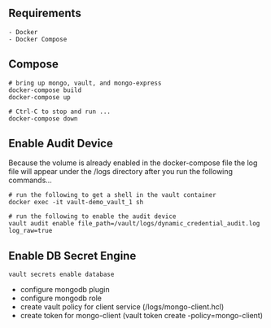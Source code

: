 ## Requirements 
    - Docker
    - Docker Compose

## Compose
```
# bring up mongo, vault, and mongo-express
docker-compose build
docker-compose up

# Ctrl-C to stop and run ...
docker-compose down
```

## Enable Audit Device
Because the volume is already enabled in the docker-compose file the log file will appear under the /logs directory after you run the following commands...
```
# run the following to get a shell in the vault container
docker exec -it vault-demo_vault_1 sh

# run the following to enable the audit device
vault audit enable file_path=/vault/logs/dynamic_credential_audit.log log_raw=true
```

## Enable DB Secret Engine
```
vault secrets enable database
```

- configure mongodb plugin
- configure mongodb role
- create vault policy for client service (/logs/mongo-client.hcl)
- create token for mongo-client (vault token create -policy=mongo-client)
